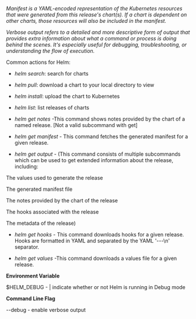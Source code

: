 *Manifest is a YAML-encoded representation of the Kubernetes resources that
were generated from this release's chart(s). If a chart is dependent on other
charts, those resources will also be included in the manifest.*

*Verbose output refers to a detailed and more descriptive form of output that provides extra information about what a command or process is doing behind the scenes. It's especially useful for debugging, troubleshooting, or understanding the flow of execution.*

Common actions for Helm:

- *helm search*:    search for charts
- *helm pull*:      download a chart to your local directory to view
- *helm install*:   upload the chart to Kubernetes
- *helm list*:      list releases of charts

- *helm get notes* -This command shows notes provided by the chart of a named release. [Not a valid subcommand with get]
- *helm get manifest* - This command fetches the generated manifest for a given release.
- *helm get output* - (This command consists of multiple subcommands which can be used to
get extended information about the release, including:

The values used to generate the release

The generated manifest file

The notes provided by the chart of the release

The hooks associated with the release

The metadata of the release)

- *helm get hooks* - This command downloads hooks for a given release.
Hooks are formatted in YAML and separated by the YAML '---\n' separator.

- *helm get values* -This command downloads a values file for a given release.


**Environment Variable**

$HELM_DEBUG     -  | indicate whether or not Helm is running in Debug mode 


**Command Line Flag**

--debug   - enable verbose output

